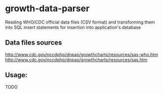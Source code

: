 # growth-data-parser
Reading WHO/CDC official data files (CSV format) and transforming them into SQL insert statements for insertion into application's database

## Data files sources
http://www.cdc.gov/nccdphp/dnpao/growthcharts/resources/sas-who.htm
http://www.cdc.gov/nccdphp/dnpao/growthcharts/resources/sas.htm

## Usage:
TODO
